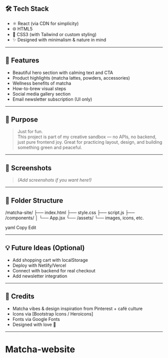 ## 🛠 Tech Stack

- ⚛️ React (via CDN for simplicity)
- 🌐 HTML5
- 🎨 CSS3 (with Tailwind or custom styling)
- ✨ Designed with minimalism & nature in mind

---

## 🧩 Features

- Beautiful hero section with calming text and CTA
- Product highlights (matcha lattes, powders, accessories)
- Wellness benefits of matcha
- How-to-brew visual steps
- Social media gallery section
- Email newsletter subscription (UI only)

---

## 🎯 Purpose

> Just for fun.  
This project is part of my creative sandbox — no APIs, no backend, just pure frontend joy. Great for practicing layout, design, and building something green and peaceful.

---

## 📸 Screenshots

> _(Add screenshots if you want here!)_

---

## 📁 Folder Structure

/matcha-site/
├── index.html
├── style.css
├── script.js
├── /components/
│ └── App.jsx
└── /assets/
└── images, icons, etc.

yaml
Copy
Edit

---

## 💡 Future Ideas (Optional)

- Add shopping cart with localStorage
- Deploy with Netlify/Vercel
- Connect with backend for real checkout
- Add newsletter integration

---

## 🧋 Credits

- Matcha vibes & design inspiration from Pinterest + café culture  
- Icons via [Bootstrap Icons / Heroicons]  
- Fonts via Google Fonts  
- Designed with love 💚

---
# Matcha-website
